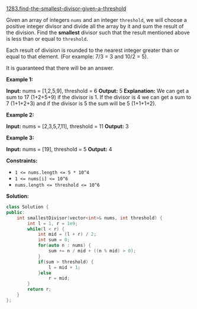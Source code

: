 [1283.find-the-smallest-divisor-given-a-threshold](https://leetcode.com/problems/find-the-smallest-divisor-given-a-threshold/)  

Given an array of integers `nums` and an integer `threshold`, we will choose a positive integer divisor and divide all the array by it and sum the result of the division. Find the **smallest** divisor such that the result mentioned above is less than or equal to `threshold`.

Each result of division is rounded to the nearest integer greater than or equal to that element. (For example: 7/3 = 3 and 10/2 = 5).

It is guaranteed that there will be an answer.

**Example 1:**

**Input:** nums = \[1,2,5,9\], threshold = 6
**Output:** 5
**Explanation:** We can get a sum to 17 (1+2+5+9) if the divisor is 1. 
If the divisor is 4 we can get a sum to 7 (1+1+2+3) and if the divisor is 5 the sum will be 5 (1+1+1+2). 

**Example 2:**

**Input:** nums = \[2,3,5,7,11\], threshold = 11
**Output:** 3

**Example 3:**

**Input:** nums = \[19\], threshold = 5
**Output:** 4

**Constraints:**

*   `1 <= nums.length <= 5 * 10^4`
*   `1 <= nums[i] <= 10^6`
*   `nums.length <= threshold <= 10^6`  



**Solution:**  

```cpp
class Solution {
public:
    int smallestDivisor(vector<int>& nums, int threshold) {
        int l = 1, r = 1e9;
        while(l < r) {
            int mid = (l + r) / 2;
            int sum = 0;
            for(auto n : nums) {
                sum += n / mid + ((n % mid) > 0);
            }
            if(sum > threshold) {
                l = mid + 1;
            }else
                r = mid;
        }
        return r;
    }
};
```
      